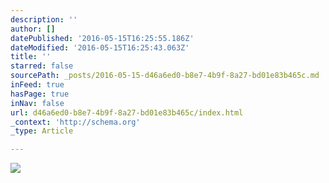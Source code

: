 ```yaml
---
description: ''
author: []
datePublished: '2016-05-15T16:25:55.186Z'
dateModified: '2016-05-15T16:25:43.063Z'
title: ''
starred: false
sourcePath: _posts/2016-05-15-d46a6ed0-b8e7-4b9f-8a27-bd01e83b465c.md
inFeed: true
hasPage: true
inNav: false
url: d46a6ed0-b8e7-4b9f-8a27-bd01e83b465c/index.html
_context: 'http://schema.org'
_type: Article

---
```

![](https://the-grid-user-content.s3-us-west-2.amazonaws.com/6766e734-48d3-412b-a76f-50f06000ffc0.jpg)